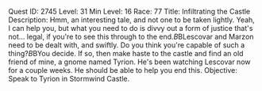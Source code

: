 Quest ID: 2745
Level: 31
Min Level: 16
Race: 77
Title: Infiltrating the Castle
Description: Hmm, an interesting tale, and not one to be taken lightly. Yeah, I can help you, but what you need to do is divvy out a form of justice that's not... legal, if you're to see this through to the end.$B$BLescovar and Marzon need to be dealt with, and swiftly. Do you think you're capable of such a thing?$B$BYou decide. If so, then make haste to the castle and find an old friend of mine, a gnome named Tyrion. He's been watching Lescovar now for a couple weeks. He should be able to help you end this.
Objective: Speak to Tyrion in Stormwind Castle.
